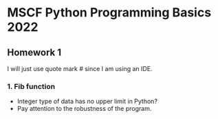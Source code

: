 # MSCF Python Programming Basics 2022

## Homework 1

I will just use quote mark # since I am using an IDE. 

### 1. Fib function

* Integer type of data has no upper limit in Python?
* Pay attention to the robustness of the program.
